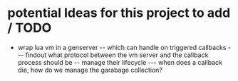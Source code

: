 # potential Ideas for this project to add / TODO

 - wrap lua vm in a genserver
 -- which can handle on triggered callbacks
 --- findout what protocol between the vm server and the callback process should be
 -- manage their lifecycle
 --- when does a callback die, how do we manage the garabage collection?


